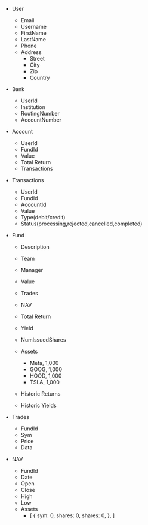 - User

  - Email
  - Username
  - FirstName
  - LastName
  - Phone
  - Address
    - Street
    - City
    - Zip
    - Country

- Bank

  - UserId
  - Institution
  - RoutingNumber
  - AccountNumber

- Account

  - UserId
  - FundId
  - Value
  - Total Return
  - Transactions

- Transactions

  - UserId
  - FundId
  - AccountId
  - Value
  - Type(debit/credit)
  - Status(processing,rejected,cancelled,completed)

- Fund

  - Description
  - Team
  - Manager
  - Value
  - Trades
  - NAV
  - Total Return
  - Yield
  - NumIssuedShares
  - Assets

    - Meta, 1,000
    - GOOG, 1,000
    - HOOD, 1,000
    - TSLA, 1,000

  - Historic Returns
  - Historic Yields

- Trades

  - FundId
  - Sym
  - Price
  - Data

- NAV

  - FundId
  - Date
  - Open
  - Close
  - High
  - Low
  - Assets
    - [
      {
      sym: 0,
      shares: 0,
      shares: 0,
      },
      ]
